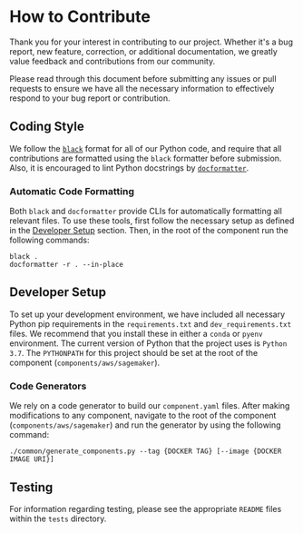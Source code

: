 # How to Contribute

Thank you for your interest in contributing to our project. Whether it's a bug report, new feature, correction, or additional documentation, we greatly value feedback and contributions from our community.

Please read through this document before submitting any issues or pull requests to ensure we have all the necessary information to effectively respond to your bug report or contribution.

## Coding Style

We follow the [`black`](https://black.readthedocs.io/en/stable/) format for all of our Python code, and require that all contributions are formatted using the `black` formatter before submission. Also, it is encouraged to lint Python docstrings by [`docformatter`](https://github.com/myint/docformatter).

### Automatic Code Formatting

Both `black` and `docformatter` provide CLIs for automatically formatting all relevant files. To use these tools, first follow the necessary setup as defined in the [Developer Setup](#developer-setup) section. Then, in the root of the component run the following commands:

```
black .
docformatter -r . --in-place
```

## Developer Setup

To set up your development environment, we have included all necessary Python pip requirements in the `requirements.txt` and `dev_requirements.txt` files. We recommend that you install these in either a `conda` or `pyenv` environment. The current version of Python that the project uses is `Python 3.7`. The `PYTHONPATH` for this project should be set at the root of the component (`components/aws/sagemaker`).

### Code Generators

We rely on a code generator to build our `component.yaml` files. After making modifications to any component, navigate to the root of the component (`components/aws/sagemaker`) and run the generator by using the following command:

```
./common/generate_components.py --tag {DOCKER TAG} [--image {DOCKER IMAGE URI}]
```

## Testing

For information regarding testing, please see the appropriate `README` files within the `tests` directory.